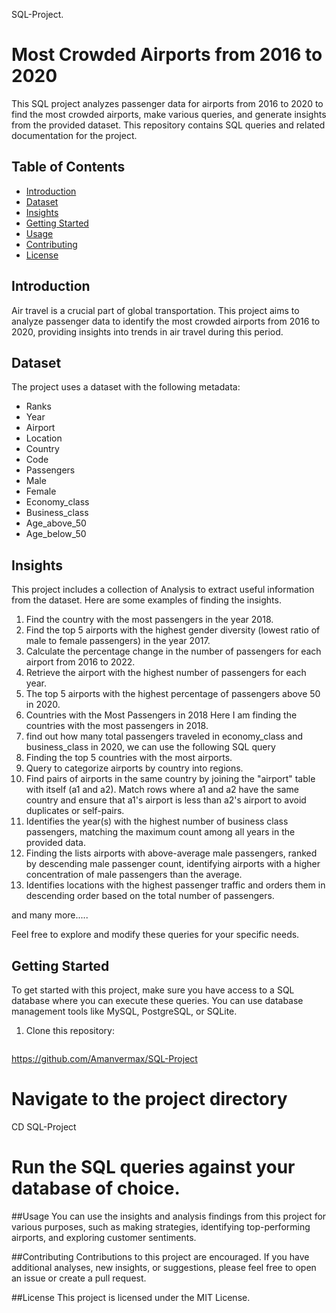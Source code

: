 SQL-Project.

# Most Crowded Airports from 2016 to 2020

This SQL project analyzes passenger data for airports from 2016 to 2020 to find the most crowded airports, make various queries, and generate insights from the provided dataset. This repository contains SQL queries and related documentation for the project.

## Table of Contents

- [Introduction](#introduction)
- [Dataset](#dataset)
- [Insights](#Insights)
- [Getting Started](#getting-started)
- [Usage](#usage)
- [Contributing](#contributing)
- [License](#license)

## Introduction

Air travel is a crucial part of global transportation. This project aims to analyze passenger data to identify the most crowded airports from 2016 to 2020, providing insights into trends in air travel during this period.

## Dataset

The project uses a dataset with the following metadata:

- Ranks
- Year
- Airport
- Location
- Country
- Code
- Passengers
- Male
- Female
- Economy_class
- Business_class
- Age_above_50
- Age_below_50

## Insights

This project includes a collection of Analysis to extract useful information from the dataset. Here are some examples of finding the insights.

1. Find the country with the most passengers in the year 2018.
2. Find the top 5 airports with the highest gender diversity
(lowest ratio of male to female passengers) in the year 2017.
3. Calculate the percentage change in the number of passengers
 for each airport from 2016 to 2022.
4. Retrieve the airport with the highest number of passengers for each year.
5. The top 5 airports
 with the highest percentage of passengers above 50 in 2020.
6. Countries with the Most Passengers in 2018 Here I am finding the countries with the most passengers in 2018.
7. find out how many total passengers traveled in economy_class and business_class in 2020, we can use the following SQL query
8. Finding the top 5 countries with the most airports.
9. Query to categorize airports by country into regions.
10. Find pairs of airports in the same country by joining the "airport" table with itself (a1 and a2). Match rows where a1 and a2 have 
the same country and ensure that a1's airport is less than a2's airport to avoid duplicates or self-pairs.
11. Identifies the year(s) with the highest number of business class passengers, matching the maximum count among all years in the provided data.
12. Finding the lists airports with above-average male passengers, ranked by descending male passenger count,
 identifying airports with a higher concentration of male passengers than the average.
13. Identifies locations with the highest passenger traffic and orders them in descending order based on the total number of passengers.
   
  and many more.....

Feel free to explore and modify these queries for your specific needs.

## Getting Started

To get started with this project, make sure you have access to a SQL database where you can execute these queries. You can use database management tools like MySQL, PostgreSQL, or SQLite.

1. Clone this repository:

   ```shell
  https://github.com/Amanvermax/SQL-Project


# Navigate to the project directory
CD SQL-Project

# Run the SQL queries against your database of choice.

##Usage
You can use the insights and analysis findings from this project for various purposes, such as making strategies, identifying top-performing airports, and exploring customer sentiments.


##Contributing
Contributions to this project are encouraged. If you have additional analyses, new insights, or suggestions, please feel free to open an issue or create a pull request.

##License
This project is licensed under the MIT License.
